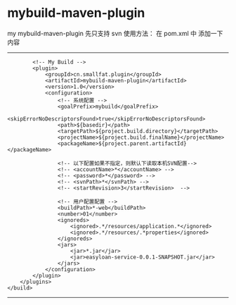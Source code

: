 # mybuild-maven-plugin
my  mybuild-maven-plugin
先只支持 svn 
使用方法：
在 pom.xml 中 添加一下内容

---
			<!-- My Build -->
			<plugin>
				<groupId>cn.smallfat.plugin</groupId>
				<artifactId>mybuild-maven-plugin</artifactId>
				<version>1.0</version>
				<configuration>
					<!-- 系统配置 -->
					<goalPrefix>mybuild</goalPrefix>
					<skipErrorNoDescriptorsFound>true</skipErrorNoDescriptorsFound>
					<path>${basedir}</path>
					<targetPath>${project.build.directory}</targetPath>
					<projectName>${project.build.finalName}</projectName>
					<packageName>${project.parent.artifactId}</packageName>

					<!-- 以下配置如果不指定，则默认下读取本机SVN配置--> 
					<!-- <accountName>*</accountName> -->
					<!-- <password>*</password> -->
					<!-- <svnPath>*</svnPath> -->
					<!-- <startRevision>3</startRevision>  -->
					
					<!-- 用户配置配置 -->
					<buildPath>*-web</buildPath>
					<number>01</number>
					<ignoreds>
						<ignored>.*/resources/application.*</ignored>
						<ignored>.*/resources/.*properties</ignored>
					</ignoreds>
					<jars>
						<jar>*.jar</jar>
						<jar>easyloan-service-0.0.1-SNAPSHOT.jar</jar>
					</jars>
				</configuration>
			</plugin>
		</plugins>
	</build>
---